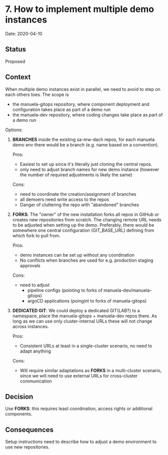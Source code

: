 # 7. How to implement multiple demo instances

Date: 2020-04-10

## Status

Proposed

## Context

When multiple demo instances exist in parallel, we need to avoid to step on each others toes. The scope is 
- the manuela-gitops repository, where component deployment and configuration takes place as part of a demo run
- the manuela-dev repository, where coding changes take place as part of a demo run

Options:
1. **BRANCHES** inside the existing sa-mw-dach repos, for each manuela demo env there would be a branch (e.g. name based on a convention). 
   
    Pros:
    - Easiest to set up since it's literally just cloning the central repos.
    - only need to adjust branch names for new demo instance (however the number of required adjustments is likely the same)
  
    Cons: 
    - need to coordinate the creation/assignment of branches
    - all demoers need write access to the repos
    - Danger of cluttering the repo with "abandoned" branches

2. **FORKS**: The "owner" of the new installation forks all repos in GitHub or creates new repositories from scratch. The changing remote URL needs to be adjusted when setting up the demo. Preferably, there would be somewhere one central configuration (GIT_BASE_URL) defining from which fork to pull from.

    Pros:
    - demo instances can be set up without any coordination
    - No conflicts when branches are used for e.g. production staging approvals 
  
    Cons:
    - need to adjust 
      - pipeline configs (pointing to forks of manuela-dev/manuela-gitops)
      - argoCD applications (poingint to forks of manuela-gitops)

3. **DEDICATED GIT**: We could deploy a dedicated GIT(LAB?) to a namespace, place the manuela-gitops +  manuela-dev repos there. As long as we can use only cluster-internal URLs these will not change across instances.

    Pros:
    - Consistent URLs at least in a single-cluster scenario, no need to adapt anything

    Cons:
    - Will require similar adaptations as **FORKS** in a multi-cluster scenario, since we will need to use external URLs for cross-cluster communication


## Decision

Use **FORKS**: this requires least coordination, access rights or additional components.

## Consequences

Setup instructions need to describe how to adjust a demo environment to use new repositories.
